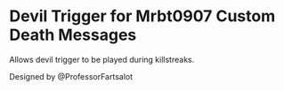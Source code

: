 # Devil Trigger for Mrbt0907 Custom Death Messages
Allows devil trigger to be played during killstreaks.

Designed by @ProfessorFartsalot
